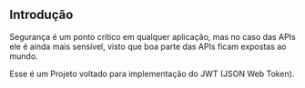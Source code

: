 ## Introdução

Segurança é um ponto crítico em qualquer aplicação, mas no caso das APIs ele é ainda mais sensível, visto que boa parte das APIs ficam expostas ao mundo.

Esse é um Projeto voltado para implementação do JWT (JSON Web Token).
